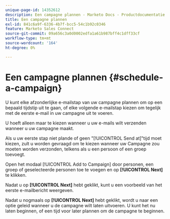 ```yaml
---
unique-page-id: 14352612
description: Een campagne plannen - Marketo Docs - Productdocumentatie
title: Een campagne plannen
exl-id: 841c6a9f-6336-4b7f-bcc5-54c1b92c0346
feature: Marketo Sales Connect
source-git-commit: 09a656c3a0d0002edfa1a61b987bff4c1dff33cf
workflow-type: tm+mt
source-wordcount: '164'
ht-degree: 0%

---
```


# Een campagne plannen {#schedule-a-campaign}

U kunt elke afzonderlijke e-mailstap van uw campagne plannen om op een bepaald tijdstip uit te gaan, of elke volgende e-mailstap kiezen om tegelijk met de eerste e-mail in uw campagne uit te voeren.

U hoeft alleen maar te kiezen wanneer u uw e-mails wilt verzenden wanneer u uw campagne maakt.

Als u uw eerste stap niet plande of geen &quot;[!UICONTROL Send at]&quot;tijd moet kiezen, zult u worden gevraagd om te kiezen wanneer uw Campagne zou moeten worden verzonden, telkens als u een persoon of een groep toevoegt.

Open het modaal [!UICONTROL Add to Campaign] door personen, een groep of geselecteerde personen toe te voegen en op **[!UICONTROL Next]** te klikken.

Nadat u op **[!UICONTROL Next]** hebt geklikt, kunt u een voorbeeld van het eerste e-mailbericht weergeven.

Nadat u nogmaals op **[!UICONTROL Next]** hebt geklikt, wordt u naar een optie geleid wanneer u de campagne wilt laten uitvoeren. U kunt het nu laten beginnen, of een tijd voor later plannen om de campagne te beginnen.
